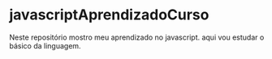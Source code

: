 # javascriptAprendizadoCurso
Neste repositório mostro meu aprendizado no javascript. aqui vou estudar o básico da linguagem. 
